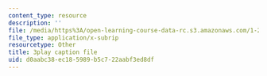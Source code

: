 ```yaml
---
content_type: resource
description: ''
file: /media/https%3A/open-learning-course-data-rc.s3.amazonaws.com/1-258j-public-transportation-systems-spring-2017/d0aabc38ec185989b5c722aabf3ed8df_CJehtdXHR7Q.vtt
file_type: application/x-subrip
resourcetype: Other
title: 3play caption file
uid: d0aabc38-ec18-5989-b5c7-22aabf3ed8df
---
```

